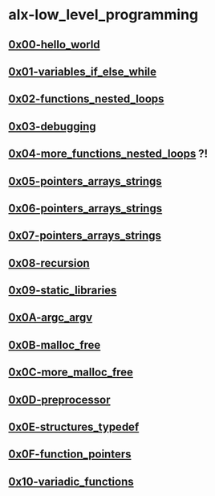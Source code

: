 # alx-low\_level\_programming

## [0x00-hello\_world](https://github.com/hmoustaphaousmane/alx-low_level_programming/tree/main/0x00-hello_world)

## [0x01-variables\_if\_else\_while](https://github.com/hmoustaphaousmane/alx-low_level_programming/tree/main/0x01-variables_if_else_while)

## [0x02-functions\_nested\_loops](https://github.com/hmoustaphaousmane/alx-low_level_programming/tree/main/0x02-functions_nested_loops)

## [0x03-debugging](https://github.com/hmoustaphaousmane/alx-low_level_programming/tree/main/0x03-debugging)

## [0x04-more\_functions\_nested\_loops](https://github.com/hmoustaphaousmane/alx-low_level_programming/tree/main/0x04-more_functions_nested_loops) ?!

## [0x05-pointers\_arrays\_strings](https://github.com/hmoustaphaousmane/alx-low_level_programming/tree/main/0x05-pointers_arrays_strings)

## [0x06-pointers\_arrays\_strings](https://github.com/hmoustaphaousmane/alx-low_level_programming/tree/main/0x06-pointers_arrays_strings)

## [0x07-pointers\_arrays\_strings](https://github.com/hmoustaphaousmane/alx-low_level_programming/tree/main/0x07-pointers_arrays_strings)

## [0x08-recursion](https://github.com/hmoustaphaousmane/alx-low_level_programming/tree/main/0x08-recursion)

## [0x09-static\_libraries](https://github.com/hmoustaphaousmane/alx-low_level_programming/tree/main/0x09-static_libraries)

## [0x0A-argc\_argv](https://github.com/hmoustaphaousmane/alx-low_level_programming/tree/main/0x0A-argc_argv)

## [0x0B-malloc\_free](https://github.com/hmoustaphaousmane/alx-low_level_programming/tree/main/0x0B-malloc_free)

## [0x0C-more\_malloc\_free](https://github.com/hmoustaphaousmane/alx-low_level_programming/tree/main/0x0C-more_malloc_free)

## [0x0D-preprocessor](https://github.com/hmoustaphaousmane/alx-low_level_programming/tree/main/0x0D-preprocessor)

## [0x0E-structures\_typedef](https://github.com/hmoustaphaousmane/alx-low_level_programming/tree/main/0x0E-structures_typedef)

## [0x0F-function\_pointers](https://github.com/hmoustaphaousmane/alx-low_level_programming/tree/main/0x0F-function_pointers)

## [0x10-variadic\_functions](https://github.com/hmoustaphaousmane/alx-low_level_programming/tree/main/0x10-variadic_functions)

